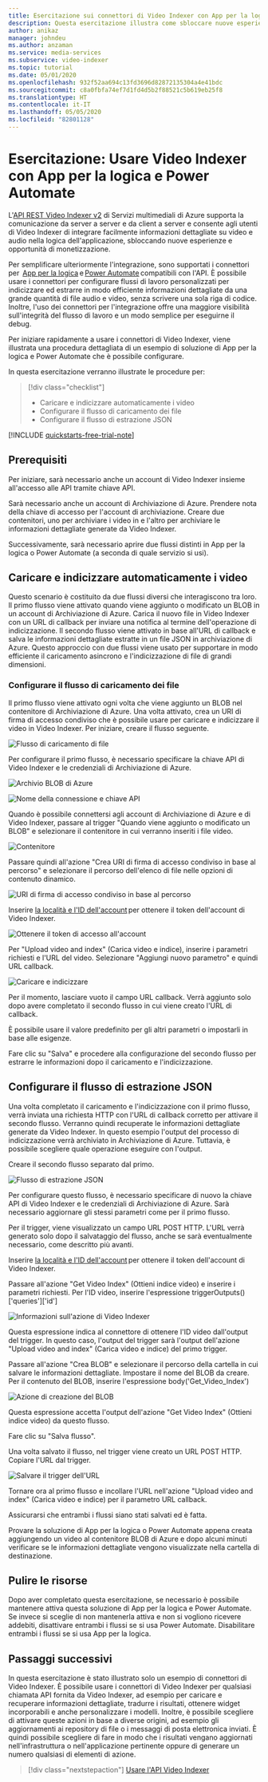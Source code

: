 ```yaml
---
title: Esercitazione sui connettori di Video Indexer con App per la logica e Power Automate.
description: Questa esercitazione illustra come sbloccare nuove esperienze e opportunità di monetizzazione dei connettori di Video Indexer con App per la logica e Power Automate.
author: anikaz
manager: johndeu
ms.author: anzaman
ms.service: media-services
ms.subservice: video-indexer
ms.topic: tutorial
ms.date: 05/01/2020
ms.openlocfilehash: 932f52aa694c13fd3696d82872135304a4e41bdc
ms.sourcegitcommit: c8a0fbfa74ef7d1fd4d5b2f88521c5b619eb25f8
ms.translationtype: HT
ms.contentlocale: it-IT
ms.lasthandoff: 05/05/2020
ms.locfileid: "82801128"
---
```

# <a name="tutorial-use-video-indexer-with-logic-app-and-power-automate"></a>Esercitazione: Usare Video Indexer con App per la logica e Power Automate

L'[API REST Video Indexer v2](https://api-portal.videoindexer.ai/docs/services/Operations/operations/Delete-Video?) di Servizi multimediali di Azure supporta la comunicazione da server a server e da client a server e consente agli utenti di Video Indexer di integrare facilmente informazioni dettagliate su video e audio nella logica dell'applicazione, sbloccando nuove esperienze e opportunità di monetizzazione.

Per semplificare ulteriormente l'integrazione, sono supportati i connettori per  [App per la logica](https://azure.microsoft.com/services/logic-apps/) e [Power Automate](https://preview.flow.microsoft.com/connectors/shared_videoindexer-v2/video-indexer-v2/) compatibili con l'API. È possibile usare i connettori per configurare flussi di lavoro personalizzati per indicizzare ed estrarre in modo efficiente informazioni dettagliate da una grande quantità di file audio e video, senza scrivere una sola riga di codice. Inoltre, l'uso dei connettori per l'integrazione offre una maggiore visibilità sull'integrità del flusso di lavoro e un modo semplice per eseguirne il debug.  

Per iniziare rapidamente a usare i connettori di Video Indexer, viene illustrata una procedura dettagliata di un esempio di soluzione di App per la logica e Power Automate che è possibile configurare. 

In questa esercitazione verranno illustrate le procedure per:

> [!div class="checklist"]
> * Caricare e indicizzare automaticamente i video
> * Configurare il flusso di caricamento dei file
> * Configurare il flusso di estrazione JSON

[!INCLUDE [quickstarts-free-trial-note](../../../includes/quickstarts-free-trial-note.md)]

## <a name="prerequisites"></a>Prerequisiti

Per iniziare, sarà necessario anche un account di Video Indexer insieme all'accesso alle API tramite chiave API. 

Sarà necessario anche un account di Archiviazione di Azure. Prendere nota della chiave di accesso per l'account di archiviazione. Creare due contenitori, uno per archiviare i video in e l'altro per archiviare le informazioni dettagliate generate da Video Indexer.  

Successivamente, sarà necessario aprire due flussi distinti in App per la logica o Power Automate (a seconda di quale servizio si usi).  

## <a name="upload-and-index-your-video-automatically"></a>Caricare e indicizzare automaticamente i video 

Questo scenario è costituito da due flussi diversi che interagiscono tra loro. Il primo flusso viene attivato quando viene aggiunto o modificato un BLOB in un account di Archiviazione di Azure. Carica il nuovo file in Video Indexer con un URL di callback per inviare una notifica al termine dell'operazione di indicizzazione. Il secondo flusso viene attivato in base all'URL di callback e salva le informazioni dettagliate estratte in un file JSON in archiviazione di Azure. Questo approccio con due flussi viene usato per supportare in modo efficiente il caricamento asincrono e l'indicizzazione di file di grandi dimensioni. 

### <a name="set-up-the-file-upload-flow"></a>Configurare il flusso di caricamento dei file 

Il primo flusso viene attivato ogni volta che viene aggiunto un BLOB nel contenitore di Archiviazione di Azure. Una volta attivato, crea un URI di firma di accesso condiviso che è possibile usare per caricare e indicizzare il video in Video Indexer. Per iniziare, creare il flusso seguente. 

![Flusso di caricamento di file](./media/logic-apps-connector-tutorial/file-upload-flow.png)

Per configurare il primo flusso, è necessario specificare la chiave API di Video Indexer e le credenziali di Archiviazione di Azure. 

![Archivio BLOB di Azure](./media/logic-apps-connector-tutorial/azure-blob-storage.png)

![Nome della connessione e chiave API](./media/logic-apps-connector-tutorial/connection-name-api-key.png)

Quando è possibile connettersi agli account di Archiviazione di Azure e di Video Indexer, passare al trigger "Quando viene aggiunto o modificato un BLOB" e selezionare il contenitore in cui verranno inseriti i file video. 

![Contenitore](./media/logic-apps-connector-tutorial/container.png)

Passare quindi all'azione "Crea URI di firma di accesso condiviso in base al percorso" e selezionare il percorso dell'elenco di file nelle opzioni di contenuto dinamico.  

![URI di firma di accesso condiviso in base al percorso](./media/logic-apps-connector-tutorial/sas-uri-by-path.jpg)

Inserire [la località e l'ID dell'account](https://docs.microsoft.com/azure/cognitive-services/video-indexer/video-indexer-use-apis#location) per ottenere il token dell'account di Video Indexer.

![Ottenere il token di accesso all'account](./media/logic-apps-connector-tutorial/account-access-token.png)

Per "Upload video and index" (Carica video e indice), inserire i parametri richiesti e l'URL del video. Selezionare "Aggiungi nuovo parametro" e quindi URL callback. 

![Caricare e indicizzare](./media/logic-apps-connector-tutorial/upload-and-index.png)

Per il momento, lasciare vuoto il campo URL callback. Verrà aggiunto solo dopo avere completato il secondo flusso in cui viene creato l'URL di callback. 

È possibile usare il valore predefinito per gli altri parametri o impostarli in base alle esigenze. 

Fare clic su "Salva" e procedere alla configurazione del secondo flusso per estrarre le informazioni dopo il caricamento e l'indicizzazione. 

## <a name="set-up-the-json-extraction-flow"></a>Configurare il flusso di estrazione JSON 

Una volta completato il caricamento e l'indicizzazione con il primo flusso, verrà inviata una richiesta HTTP con l'URL di callback corretto per attivare il secondo flusso. Verranno quindi recuperate le informazioni dettagliate generate da Video Indexer. In questo esempio l'output del processo di indicizzazione verrà archiviato in Archiviazione di Azure.  Tuttavia, è possibile scegliere quale operazione eseguire con l'output.  

Creare il secondo flusso separato dal primo. 

![Flusso di estrazione JSON](./media/logic-apps-connector-tutorial/json-extraction-flow.png)

Per configurare questo flusso, è necessario specificare di nuovo la chiave API di Video Indexer e le credenziali di Archiviazione di Azure. Sarà necessario aggiornare gli stessi parametri come per il primo flusso. 

Per il trigger, viene visualizzato un campo URL POST HTTP. L'URL verrà generato solo dopo il salvataggio del flusso, anche se sarà eventualmente necessario, come descritto più avanti. 

Inserire [la località e l'ID dell'account](https://docs.microsoft.com/azure/cognitive-services/video-indexer/video-indexer-use-apis#location) per ottenere il token dell'account di Video Indexer.  

Passare all'azione "Get Video Index" (Ottieni indice video) e inserire i parametri richiesti. Per l'ID video, inserire l'espressione triggerOutputs()['queries']['id'] 

![Informazioni sull'azione di Video Indexer](./media/logic-apps-connector-tutorial/video-indexer-action-info.jpg)

Questa espressione indica al connettore di ottenere l'ID video dall'output del trigger. In questo caso, l'output del trigger sarà l'output dell'azione "Upload video and index" (Carica video e indice) del primo trigger. 

Passare all'azione "Crea BLOB" e selezionare il percorso della cartella in cui salvare le informazioni dettagliate. Impostare il nome del BLOB da creare. Per il contenuto del BLOB, inserire l'espressione body('Get_Video_Index') 

![Azione di creazione del BLOB](./media/logic-apps-connector-tutorial/create-blob-action.jpg)

Questa espressione accetta l'output dell'azione "Get Video Index" (Ottieni indice video) da questo flusso. 

Fare clic su "Salva flusso". 

Una volta salvato il flusso, nel trigger viene creato un URL POST HTTP. Copiare l'URL dal trigger. 

![Salvare il trigger dell'URL](./media/logic-apps-connector-tutorial/save-url-trigger.png)

Tornare ora al primo flusso e incollare l'URL nell'azione "Upload video and index" (Carica video e indice) per il parametro URL callback. 

Assicurarsi che entrambi i flussi siano stati salvati ed è fatta. 

Provare la soluzione di App per la logica o Power Automate appena creata aggiungendo un video al contenitore BLOB di Azure e dopo alcuni minuti verificare se le informazioni dettagliate vengono visualizzate nella cartella di destinazione. 

## <a name="clean-up-resources"></a>Pulire le risorse

Dopo aver completato questa esercitazione, se necessario è possibile mantenere attiva questa soluzione di App per la logica e Power Automate. Se invece si sceglie di non mantenerla attiva e non si vogliono ricevere addebiti, disattivare entrambi i flussi se si usa Power Automate. Disabilitare entrambi i flussi se si usa App per la logica. 

## <a name="next-steps"></a>Passaggi successivi

In questa esercitazione è stato illustrato solo un esempio di connettori di Video Indexer. È possibile usare i connettori di Video Indexer per qualsiasi chiamata API fornita da Video Indexer, ad esempio per caricare e recuperare informazioni dettagliate, tradurre i risultati, ottenere widget incorporabili e anche personalizzare i modelli. Inoltre, è possibile scegliere di attivare queste azioni in base a diverse origini, ad esempio gli aggiornamenti ai repository di file o i messaggi di posta elettronica inviati. È quindi possibile scegliere di fare in modo che i risultati vengano aggiornati nell'infrastruttura o nell'applicazione pertinente oppure di generare un numero qualsiasi di elementi di azione.  

> [!div class="nextstepaction"]
> [Usare l'API Video Indexer](video-indexer-use-apis.md)
